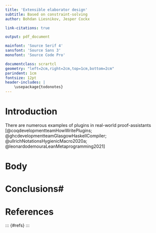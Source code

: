 ```yaml
---
title: 'Extensible elaborator design'
subtitle: Based on constraint-solving
author: Bohdan Liesnikov, Jesper Cockx

link-citations: true

output: pdf_document

mainfont: 'Source Serif 4'
sansfont: 'Source Sans 3'
monofont: 'Source Code Pro'

documentclass: scrartcl
geometry: "left=2cm,right=2cm,top=1cm,bottom=2cm"
parindent: 1cm
fontsize: 12pt
header-includes: |
    \usepackage{todonotes}
---
```


# Introduction #

There are numerous examples of plugins in real-world proof-assistants
[@coqdevelopmentteamHowWritePlugins; @ghcdevelopmentteamGlasgowHaskellCompiler; @ullrichNotationsHygienicMacro2020a; @leonardodemouraLeanMetaprogramming2021]

# Body #

# Conclusions#

# References #

::: {#refs}
:::

<!---
Local Variables:
eval: (olivetti-mode) ;; because it looks better this way!
reftex-default-bibliography: ("/home/bohdan/delft/extended-elab/paper/bib.bib") ;; add reftex support
End:
-->
